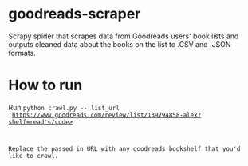 # goodreads-scraper
Scrapy spider that scrapes data from Goodreads users' book lists and outputs cleaned data about the books on the list to .CSV and .JSON formats.

# How to run
Run <code>python crawl.py -- list_url 'https://www.goodreads.com/review/list/139794858-alex?shelf=read'</code>

Replace the passed in URL with any goodreads bookshelf that you'd like to crawl.
